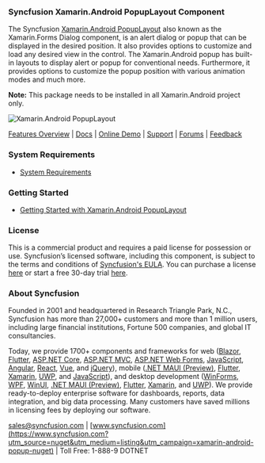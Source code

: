 ### Syncfusion Xamarin.Android PopupLayout Component
The Syncfusion [Xamarin.Android PopupLayout](https://www.syncfusion.com/xamarin-android-ui-controls/popup?utm_source=nuget&utm_medium=listing&utm_campaign=xamarin-android-popup-nuget) also known as the Xamarin.Forms Dialog component, is an alert dialog or popup that can be displayed in the desired position. It also provides options to customize and load any desired view in the control. The Xamarin.Android popup has built-in layouts to display alert or popup for conventional needs. Furthermore, it provides options to customize the popup position with various animation modes and much more.

**Note:** This package needs to be installed in all Xamarin.Android project only.

![Xamarin.Android PopupLayout ](https://cdn.syncfusion.com/nuget-readme/xamarin/xamarin-android-popup.png)
	
[Features Overview](https://www.syncfusion.com/xamarin-android-ui-controls/popup?utm_source=nuget&utm_medium=listing&utm_campaign=xamarin-android-popup-nuget) | [Docs](https://help.syncfusion.com/xamarin-android/sfpopuplayout/getting-started?utm_source=nuget&utm_medium=listing&utm_campaign=xamarin-android-popup-nuget) | [Online Demo](https://github.com/syncfusion/xamarin-demos?utm_source=nuget&utm_medium=listing&utm_campaign=xamarin-android-popup-nuget) | [Support](https://www.syncfusion.com/support/directtrac/incidents/newincident?utm_source=nuget&utm_medium=listing&utm_campaign=xamarin-android-popup-nuget) | [Forums](https://www.syncfusion.com/forums/xamarin.android?utm_source=nuget&utm_medium=listing&utm_campaign=xamarin-android-popup-nuget) | [Feedback](https://www.syncfusion.com/feedback/xamarin-android?utm_source=nuget&utm_medium=listing&utm_campaign=xamarin-android-popup-nuget)

### System Requirements

* [System Requirements](https://help.syncfusion.com/xamarin-android/installation-and-upgrade/system-requirements?utm_source=nuget&utm_medium=listing&utm_campaign=xamarin-android-popup-nuget)
	
### Getting Started

* [Getting Started with Xamarin.Android PopupLayout ](https://help.syncfusion.com/xamarin-android/sfpopuplayout/getting-started?utm_source=nuget&utm_medium=listing&utm_campaign=xamarin-android-popup-nuget)

### License

This is a commercial product and requires a paid license for possession or use. Syncfusion’s licensed software, including this component, is subject to the terms and conditions of [Syncfusion's EULA](https://www.syncfusion.com/eula/es/?utm_source=nuget&utm_medium=listing&utm_campaign=xamarin-android-popup-nuget). You can purchase a license [here](https://www.syncfusion.com/sales/products?utm_source=nuget&utm_medium=listing&utm_campaign=xamarin-android-popup-nuget) or start a free 30-day trial [here](https://www.syncfusion.com/account/manage-trials/start-trials?utm_source=nuget&utm_medium=listing&utm_campaign=xamarin-android-popup-nuget).

### About Syncfusion

Founded in 2001 and headquartered in Research Triangle Park, N.C., Syncfusion has more than 27,000+ customers and more than 1 million users, including large financial institutions, Fortune 500 companies, and global IT consultancies.
 
Today, we provide 1700+ components and frameworks for web ([Blazor](https://www.syncfusion.com/blazor-components?utm_source=nuget&utm_medium=listing&utm_campaign=xamarin-android-popup-nuget), [Flutter](https://www.syncfusion.com/flutter-widgets?utm_source=nuget&utm_medium=listing&utm_campaign=xamarin-android-popup-nuget), [ASP.NET Core](https://www.syncfusion.com/aspnet-core-ui-controls?utm_source=nuget&utm_medium=listing&utm_campaign=xamarin-android-popup-nuget), [ASP.NET MVC](https://www.syncfusion.com/aspnet-mvc-ui-controls?utm_source=nuget&utm_medium=listing&utm_campaign=xamarin-android-popup-nuget), [ASP.NET Web Forms](https://www.syncfusion.com/jquery/aspnet-webforms-ui-controls?utm_source=nuget&utm_medium=listing&utm_campaign=xamarin-android-popup-nuget), [JavaScript](https://www.syncfusion.com/javascript-ui-controls?utm_source=nuget&utm_medium=listing&utm_campaign=xamarin-android-popup-nuget), [Angular](https://www.syncfusion.com/angular-ui-components?utm_source=nuget&utm_medium=listing&utm_campaign=xamarin-android-popup-nuget), [React](https://www.syncfusion.com/react-ui-components?utm_source=nuget&utm_medium=listing&utm_campaign=xamarin-android-popup-nuget), [Vue](https://www.syncfusion.com/vue-ui-components?utm_source=nuget&utm_medium=listing&utm_campaign=xamarin-android-popup-nuget), and [jQuery](https://www.syncfusion.com/jquery-ui-widgets?utm_source=nuget&utm_medium=listing&utm_campaign=xamarin-android-popup-nuget)), mobile ([.NET MAUI (Preview)](https://www.syncfusion.com/maui-controls?utm_source=nuget&utm_medium=listing&utm_campaign=xamarin-android-popup-nuget), [Flutter](https://www.syncfusion.com/flutter-widgets?utm_source=nuget&utm_medium=listing&utm_campaign=xamarin-android-popup-nuget), [Xamarin](https://www.syncfusion.com/xamarin-ui-controls?utm_source=nuget&utm_medium=listing&utm_campaign=xamarin-android-popup-nuget), [UWP](https://www.syncfusion.com/uwp-ui-controls?utm_source=nuget&utm_medium=listing&utm_campaign=xamarin-android-popup-nuget), and [JavaScript](https://www.syncfusion.com/javascript-ui-controls?utm_source=nuget&utm_medium=listing&utm_campaign=xamarin-android-popup-nuget)), and desktop development ([WinForms](https://www.syncfusion.com/winforms-ui-controls?utm_source=nuget&utm_medium=listing&utm_campaign=xamarin-android-popup-nuget), [WPF](https://www.syncfusion.com/wpf-controls?utm_source=nuget&utm_medium=listing&utm_campaign=xamarin-android-popup-nuget), [WinUI](https://www.syncfusion.com/winui-controls?utm_source=nuget&utm_medium=listing&utm_campaign=xamarin-android-popup-nuget), [.NET MAUI (Preview)](https://www.syncfusion.com/maui-controls?utm_source=nuget&utm_medium=listing&utm_campaign=xamarin-android-popup-nuget), [Flutter](https://www.syncfusion.com/flutter-widgets?utm_source=nuget&utm_medium=listing&utm_campaign=xamarin-android-popup-nuget), [Xamarin](https://www.syncfusion.com/xamarin-ui-controls?utm_source=nuget&utm_medium=listing&utm_campaign=xamarin-android-popup-nuget), and [UWP](https://www.syncfusion.com/uwp-ui-controls?utm_source=nuget&utm_medium=listing&utm_campaign=xamarin-android-popup-nuget)). We provide ready-to-deploy enterprise software for dashboards, reports, data integration, and big data processing. Many customers have saved millions in licensing fees by deploying our software.

[sales@syncfusion.com](mailto:sales@syncfusion.com?Subject=Syncfusion%20Xamarin.Android%20PopupLayout-%20NuGet) | [www.syncfusion.com](https://www.syncfusion.com?utm_source=nuget&utm_medium=listing&utm_campaign=xamarin-android-popup-nuget) | Toll Free: 1-888-9 DOTNET